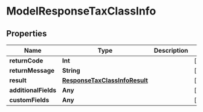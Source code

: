 

# ModelResponseTaxClassInfo


## Properties

Name | Type | Description | Notes
------------ | ------------- | ------------- | -------------
**returnCode** | **Int** |  |  [optional]
**returnMessage** | **String** |  |  [optional]
**result** | [**ResponseTaxClassInfoResult**](ResponseTaxClassInfoResult.md) |  |  [optional]
**additionalFields** | **Any** |  |  [optional]
**customFields** | **Any** |  |  [optional]



